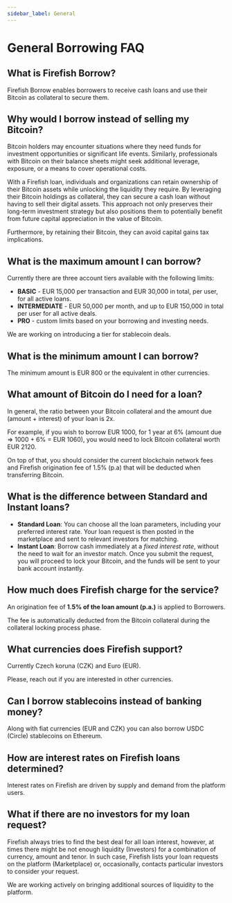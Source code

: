 ```yaml
---
sidebar_label: General
---
```


# General Borrowing FAQ

## What is Firefish Borrow?

Firefish Borrow enables borrowers to receive cash loans and use their Bitcoin as collateral to secure them.

## Why would I borrow instead of selling my Bitcoin?

Bitcoin holders may encounter situations where they need funds for investment opportunities or significant life events. Similarly, professionals with Bitcoin on their balance sheets might seek additional leverage, exposure, or a means to cover operational costs.

With a Firefish loan, individuals and organizations can retain ownership of their Bitcoin assets while unlocking the liquidity they require. By leveraging their Bitcoin holdings as collateral, they can secure a cash loan without having to sell their digital assets. This approach not only preserves their long-term investment strategy but also positions them to potentially benefit from future capital appreciation in the value of Bitcoin.

Furthermore, by retaining their Bitcoin, they can avoid capital gains tax implications.

## What is the maximum amount I can borrow?

Currently there are three account tiers available with the following limits:

- **BASIC** - EUR 15,000 per transaction and EUR 30,000 in total, per user, for all active loans.
- **INTERMEDIATE** - EUR 50,000 per month, and up to EUR 150,000 in total per user for all active deals.
- **PRO** - custom limits based on your borrowing and investing needs.

We are working on introducing a tier for stablecoin deals.

## What is the minimum amount I can borrow?

The minimum amount is EUR 800 or the equivalent in other currencies.

## What amount of Bitcoin do I need for a loan?

In general, the ratio between your Bitcoin collateral and the amount due (amount + interest) of your loan is 2x.

For example, if you wish to borrow EUR 1000, for 1 year at 6% (amount due ⇒ 1000 + 6% = EUR 1060), you would need to lock Bitcoin collateral worth EUR 2120.

On top of that, you should consider the current blockchain network fees and Firefish origination fee of 1.5% (p.a) that will be deducted when transferring Bitcoin.

## What is the difference between Standard and Instant loans?

- **Standard Loan**: You can choose all the loan parameters, including your preferred interest rate. Your loan request is then posted in the marketplace and sent to relevant investors for matching.
- **Instant Loan**: Borrow cash immediately at a *fixed interest rate*, without the need to wait for an investor match. Once you submit the request, you will proceed to lock your Bitcoin, and the funds will be sent to your bank account instantly.

## How much does Firefish charge for the service?

An origination fee of **1.5% of the loan amount (p.a.)** is applied to Borrowers.

The fee is automatically deducted from the Bitcoin collateral during the collateral locking process phase.

## What currencies does Firefish support?

Currently Czech koruna (CZK) and Euro (EUR).

Please, reach out if you are interested in other currencies.

## Can I borrow stablecoins instead of banking money?

Along with fiat currencies (EUR and CZK) you can also borrow USDC (Circle) stablecoins on Ethereum.

## How are interest rates on Firefish loans determined?

Interest rates on Firefish are driven by supply and demand from the platform users.

## What if there are no investors for my loan request?

Firefish always tries to find the best deal for all loan interest, however, at times there might be not enough liquidity (Investors) for a combination of currency, amount and tenor. In such case, Firefish lists your loan requests on the platform (Marketplace) or, occasionally, contacts particular investors to consider your request.

We are working actively on bringing additional sources of liquidity to the platform.